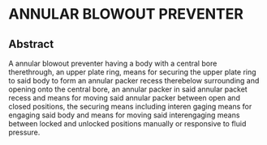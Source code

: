 # ANNULAR BLOWOUT PREVENTER

## Abstract
A annular blowout preventer having a body with a central bore therethrough, an upper plate ring, means for securing the upper plate ring to said body to form an annular packer recess therebelow surrounding and opening onto the central bore, an annular packer in said annular packet recess and means for moving said annular packer between open and closed positions, the securing means including interen gaging means for engaging said body and means for moving said interengaging means between locked and unlocked positions manually or responsive to fluid pressure.
